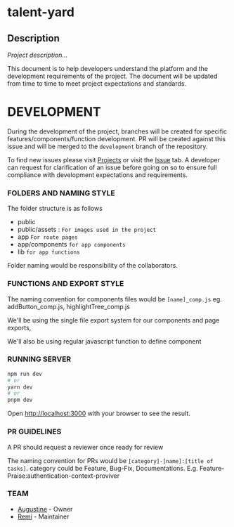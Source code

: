 # talent-yard

## Description

_Project description_...

This document is to help developers understand the platform and the development requirements of the project.
The document will be updated from time to time to meet project expectations and standards.

# DEVELOPMENT

During the development of the project, branches will be created for specific features/components/function development.
PR will be created against this issue and will be merged to the `development` branch of the repository.

To find new issues please visit [Projects](https://github.com/world-wide-techies/talent-form/projects?query=is%3Aopen) or visit the [Issue](https://github.com/world-wide-techies/talent-form/issues) tab.
A developer can request for clarification of an issue before going on so to ensure full compliance with development expectations and requirements.

### FOLDERS AND NAMING STYLE

The folder structure is as follows

- public
- public/assets : `For images used in the project`
- app `For route pages`
- app/components `for app components`
- lib `for app functions`

Folder naming would be responsibility of the collaborators.

### FUNCTIONS AND EXPORT STYLE

The naming convention for components files would be
`[name]_comp.js` eg. addButton_comp.js, highlightTree_comp.js

We'll be using the single file export system for our components and page exports,

We'll also be using regular javascript function to define component

### RUNNING SERVER

```bash
npm run dev
# or
yarn dev
# or
pnpm dev
```

Open [http://localhost:3000](http://localhost:3000) with your browser to see the result.

### PR GUIDELINES

A PR should request a reviewer once ready for review

The naming convention for PRs would be
`[category]-[name]:[title of tasks]`. category could be Feature, Bug-Fix, Documentations. E.g. Feature-Praise:authentication-context-proviver

### TEAM

- [Augustine](https://github.com/annonymousauthority) - Owner
- [Remi](https://github.com/Remi-dee) - Maintainer
